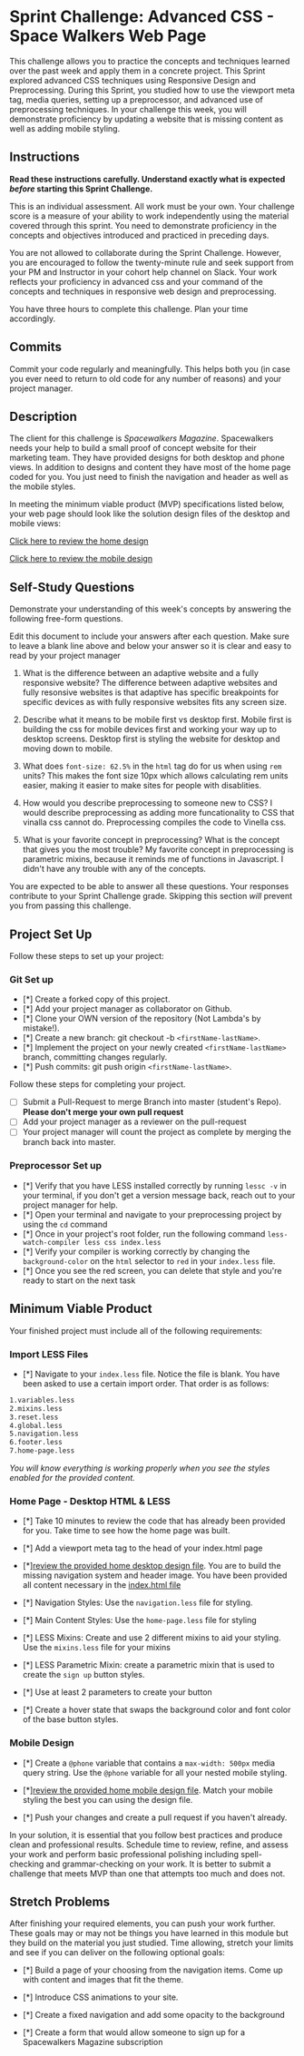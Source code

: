 # Sprint Challenge: Advanced CSS - Space Walkers Web Page

This challenge allows you to practice the concepts and techniques learned over the past week and apply them in a concrete project. This Sprint explored advanced CSS techniques using Responsive Design and Preprocessing. During this Sprint, you studied how to use the viewport meta tag, media queries, setting up a preprocessor, and advanced use of preprocessing techniques. In your challenge this week, you will demonstrate proficiency by updating a website that is missing content as well as adding mobile styling.

## Instructions

**Read these instructions carefully. Understand exactly what is expected _before_ starting this Sprint Challenge.**

This is an individual assessment. All work must be your own. Your challenge score is a measure of your ability to work independently using the material covered through this sprint. You need to demonstrate proficiency in the concepts and objectives introduced and practiced in preceding days.

You are not allowed to collaborate during the Sprint Challenge. However, you are encouraged to follow the twenty-minute rule and seek support from your PM and Instructor in your cohort help channel on Slack. Your work reflects your proficiency in advanced css and your command of the concepts and techniques in responsive web design and preprocessing.

You have three hours to complete this challenge. Plan your time accordingly.

## Commits

Commit your code regularly and meaningfully. This helps both you (in case you ever need to return to old code for any number of reasons) and your project manager.

## Description

The client for this challenge is _Spacewalkers Magazine_. Spacewalkers needs your help to build a small proof of concept website for their marketing team. They have provided designs for both desktop and phone views. In addition to designs and content they have most of the home page coded for you. You just need to finish the navigation and header as well as the mobile styles.

In meeting the minimum viable product (MVP) specifications listed below, your web page should look like the solution design files of the desktop and mobile views:

[Click here to review the home design](design-files/home-desktop.png)

[Click here to review the mobile design](design-files/home-mobile.png)

## Self-Study Questions

Demonstrate your understanding of this week's concepts by answering the following free-form questions.

Edit this document to include your answers after each question. Make sure to leave a blank line above and below your answer so it is clear and easy to read by your project manager

1. What is the difference between an adaptive website and a fully responsive website?
   The difference between adaptive websites and fully resonsive websites is that adaptive has specific breakpoints for specific devices as with fully responsive websites fits any screen size.

2. Describe what it means to be mobile first vs desktop first.
   Mobile first is building the css for mobile devices first and working your way up to desktop screens. Desktop first is styling the website for desktop and moving down to mobile.

3. What does `font-size: 62.5%` in the `html` tag do for us when using `rem` units?
   This makes the font size 10px which allows calculating rem units easier, making it easier to make sites for people with disablities.

4. How would you describe preprocessing to someone new to CSS?
   I would describe preprocessing as adding more funcationality to CSS that vinalla css cannot do. Preprocessing compiles the code to Vinella css.

5. What is your favorite concept in preprocessing? What is the concept that gives you the most trouble?
   My favorite concept in preprocessing is parametric mixins, because it reminds me of functions in Javascript. I didn't have any trouble with any of the concepts.

You are expected to be able to answer all these questions. Your responses contribute to your Sprint Challenge grade. Skipping this section _will_ prevent you from passing this challenge.

## Project Set Up

Follow these steps to set up your project:

### Git Set up

- [*] Create a forked copy of this project.
- [*] Add your project manager as collaborator on Github.
- [*] Clone your OWN version of the repository (Not Lambda's by mistake!).
- [*] Create a new branch: git checkout -b `<firstName-lastName>`.
- [*] Implement the project on your newly created `<firstName-lastName>` branch, committing changes regularly.
- [*] Push commits: git push origin `<firstName-lastName>`.

Follow these steps for completing your project.

- [ ] Submit a Pull-Request to merge <firstName-lastName> Branch into master (student's Repo). **Please don't merge your own pull request**
- [ ] Add your project manager as a reviewer on the pull-request
- [ ] Your project manager will count the project as complete by merging the branch back into master.

### Preprocessor Set up

- [*] Verify that you have LESS installed correctly by running `lessc -v` in your terminal, if you don't get a version message back, reach out to your project manager for help.
- [*] Open your terminal and navigate to your preprocessing project by using the `cd` command
- [*] Once in your project's root folder, run the following command `less-watch-compiler less css index.less`
- [*] Verify your compiler is working correctly by changing the `background-color` on the `html` selector to `red` in your `index.less` file.
- [*] Once you see the red screen, you can delete that style and you're ready to start on the next task

## Minimum Viable Product

Your finished project must include all of the following requirements:

### Import LESS Files

- [*] Navigate to your `index.less` file. Notice the file is blank. You have been asked to use a certain import order. That order is as follows:

```markdown
1.variables.less
2.mixins.less
3.reset.less
4.global.less
5.navigation.less
6.footer.less
7.home-page.less
```

_You will know everything is working properly when you see the styles enabled for the provided content._

### Home Page - Desktop HTML & LESS

- [*] Take 10 minutes to review the code that has already been provided for you. Take time to see how the home page was built.

- [*] Add a viewport meta tag to the head of your index.html page

- [\*][review the provided home desktop design file](design-files/home-desktop.png). You are to build the missing navigation system and header image. You have been provided all content necessary in the [index.html file](index.html)

- [*] Navigation Styles: Use the `navigation.less` file for styling.

- [*] Main Content Styles: Use the `home-page.less` file for styling

- [*] LESS Mixins: Create and use 2 different mixins to aid your styling. Use the `mixins.less` file for your mixins

- [*] LESS Parametric Mixin: create a parametric mixin that is used to create the `sign up` button styles.

- [*] Use at least 2 parameters to create your button

- [*] Create a hover state that swaps the background color and font color of the base button styles.

### Mobile Design

- [*] Create a `@phone` variable that contains a `max-width: 500px` media query string. Use the `@phone` variable for all your nested mobile styling.

- [\*][review the provided home mobile design file](design-files/home-mobile.png). Match your mobile styling the best you can using the design file.

- [*] Push your changes and create a pull request if you haven't already.

In your solution, it is essential that you follow best practices and produce clean and professional results. Schedule time to review, refine, and assess your work and perform basic professional polishing including spell-checking and grammar-checking on your work. It is better to submit a challenge that meets MVP than one that attempts too much and does not.

## Stretch Problems

After finishing your required elements, you can push your work further. These goals may or may not be things you have learned in this module but they build on the material you just studied. Time allowing, stretch your limits and see if you can deliver on the following optional goals:

- [*] Build a page of your choosing from the navigation items. Come up with content and images that fit the theme.

- [*] Introduce CSS animations to your site.

- [*] Create a fixed navigation and add some opacity to the background

- [*] Create a form that would allow someone to sign up for a Spacewalkers Magazine subscription
